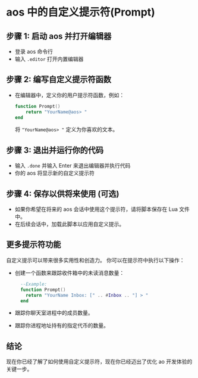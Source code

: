 # aos 中的自定义提示符(Prompt)

## 步骤 1: 启动 aos 并打开编辑器

- 登录 aos 命令行
- 输入 `.editor` 打开内置编辑器

## 步骤 2: 编写自定义提示符函数

- 在编辑器中，定义你的用户提示符函数，例如：
  ```lua
  function Prompt()
      return "YourName@aos> "
  end
  ```
  将 `"YourName@aos> "` 定义为你喜欢的文本。

## 步骤 3: 退出并运行你的代码

- 输入 `.done` 并输入 Enter 来退出编辑器并执行代码
- 你的 aos 将显示新的自定义提示符

## 步骤 4: 保存以供将来使用 (可选)

- 如果你希望在将来的 aos 会话中使用这个提示符，请将脚本保存在 Lua 文件中。
- 在后续会话中，加载此脚本以应用自定义提示。

## 更多提示符功能

自定义提示可以带来很多实用性和创造力。 你可以在提示符中执行以下操作：

- 创建一个函数来跟踪收件箱中的未读消息数量：

  ```lua
    --Example:
    function Prompt()
      return "YourName Inbox: [" .. #Inbox .. "] > "
    end
  ```

- 跟踪你聊天室进程中的成员数量。
- 跟踪你进程地址持有的指定代币的数量。

## 结论

现在你已经了解了如何使用自定义提示符，现在你已经迈出了优化 ao 开发体验的关键一步。
